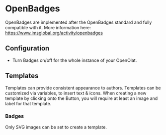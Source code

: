 # OpenBadges

OpenBadges are implemented after the OpenBadges standard and fully compatible with it. More information here: https://www.imsglobal.org/activity/openbadges

## Configuration

* Turn Badges on/off for the whole instance of your OpenOlat.

## Templates

Templates can provide consistent appearance to authors. Templates can be customized via variables, to insert text & icons.
When creating a new template by clicking onto the Button, you will require at least an image and label for that template.

### Badges

Only SVG images can be set to create a template.
